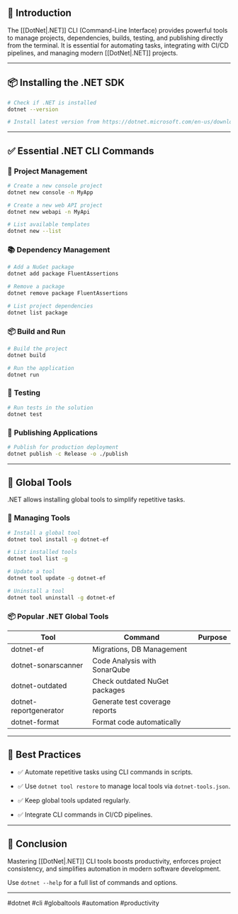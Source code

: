 ## 📌 **Introduction**

The [[DotNet|.NET]] CLI (Command-Line Interface) provides powerful tools to manage projects, dependencies, builds, testing, and publishing directly from the terminal. It is essential for automating tasks, integrating with CI/CD pipelines, and managing modern [[DotNet|.NET]] projects.

---

## 📦 **Installing the .NET SDK**

```bash
# Check if .NET is installed
dotnet --version

# Install latest version from https://dotnet.microsoft.com/en-us/download
```

---

## ✅ **Essential .NET CLI Commands**

### 📁 **Project Management**

```bash
# Create a new console project
dotnet new console -n MyApp

# Create a new web API project
dotnet new webapi -n MyApi

# List available templates
dotnet new --list
```

### 📚 **Dependency Management**

```bash
# Add a NuGet package
dotnet add package FluentAssertions

# Remove a package
dotnet remove package FluentAssertions

# List project dependencies
dotnet list package
```

### 📦 **Build and Run**

```bash
# Build the project
dotnet build

# Run the application
dotnet run
```

### 🧪 **Testing**

```bash
# Run tests in the solution
dotnet test
```

### 🚀 **Publishing Applications**

```bash
# Publish for production deployment
dotnet publish -c Release -o ./publish
```

---

## 🔧 **Global Tools**

.NET allows installing global tools to simplify repetitive tasks.

### 📖 **Managing Tools**

```bash
# Install a global tool
dotnet tool install -g dotnet-ef

# List installed tools
dotnet tool list -g

# Update a tool
dotnet tool update -g dotnet-ef

# Uninstall a tool
dotnet tool uninstall -g dotnet-ef
```

### 📦 **Popular .NET Global Tools**

|Tool|Command|Purpose|
|---|---|---|
|dotnet-ef|Migrations, DB Management||
|dotnet-sonarscanner|Code Analysis with SonarQube||
|dotnet-outdated|Check outdated NuGet packages||
|dotnet-reportgenerator|Generate test coverage reports||
|dotnet-format|Format code automatically||

---

## 📅 **Best Practices**

- ✅ Automate repetitive tasks using CLI commands in scripts.
    
- ✅ Use `dotnet tool restore` to manage local tools via `dotnet-tools.json`.
    
- ✅ Keep global tools updated regularly.
    
- ✅ Integrate CLI commands in CI/CD pipelines.
    

---

## 🚀 **Conclusion**

Mastering [[DotNet|.NET]] CLI tools boosts productivity, enforces project consistency, and simplifies automation in modern software development.

Use `dotnet --help` for a full list of commands and options.

---

#dotnet #cli #globaltools #automation #productivity